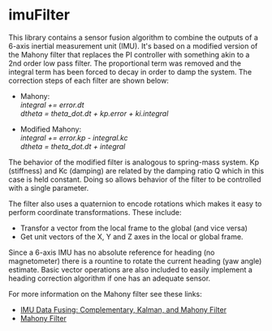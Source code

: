 # imuFilter

This library contains a sensor fusion algorithm to combine the outputs of a 6-axis inertial measurement unit (IMU). It's based on a modified version of the Mahony filter that replaces the PI controller with something akin to a 2nd order low pass filter. The proportional term was removed and the integral term has been forced to decay in order to damp the system. The correction steps of each filter are shown below:

- Mahony:  
_integral += error.dt   
dtheta = theta_dot.dt + kp.error + ki.integral_  

- Modified Mahony:  
_integral += error.kp - integral.kc    
dtheta = theta_dot.dt + integral_  

The behavior of the modified filter is analogous to spring-mass system. Kp (stiffness) and Kc (damping) are related by the damping ratio Q which in this case is held constant. Doing so allows behavior of the filter to be controlled with a single parameter.  

The filter also uses a quaternion to encode rotations which makes it easy to perform coordinate transformations. These include:  
- Transfor a vector from the local frame to the global (and vice versa)
- Get unit vectors of the X, Y and Z axes in the local or global frame.

Since a 6-axis IMU has no absolute reference for heading (no magnetometer) there is a rountine to rotate the current heading (yaw angle) estimate. Basic vector operations are also included to easily implement a heading correction algorithm if one has an adequate sensor. 

For more information on the Mahony filter see these links:
- [IMU Data Fusing: Complementary, Kalman, and Mahony Filter](http://www.olliw.eu/2013/imu-data-fusing/#chapter23)
- [Mahony Filter](https://nitinjsanket.github.io/tutorials/attitudeest/mahony)
